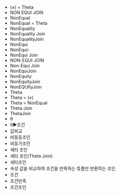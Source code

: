 ﻿- (≠) = Theta
- NON EQUI JOIN
- NonEqual
- NonEqual = Theta
- NonEquality
- NonEquality Join
- NonEqualityJoin
- NonEqui
- NonEqui-
- NonEqui Join
- NON-EQUI JOIN
- Non-Equi Join
- NonEquiJoin
- NonEquity
- NonEquityJoin
- NonEQUItyJoin
- Theta
- Theta = (≠)
- Theta = NonEqual
- Theta Join
- ThetaJoin
- θ
- θ▶️조건
- 값비교
- 비동등조인
- 비등가조인
- 세타 조인
- 세타 조인(Theta Join)
- 세타조인
- 속성 값을 비교하여 조건을 만족하는 튜플만 반환하는 조인
- 조건
- 조건만족
- 조건조인
